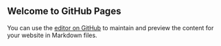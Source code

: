 ## Welcome to GitHub Pages

You can use the [editor on GitHub](https://github.com/alphalinkoff/alphalink/edit/gh-pages/README.md) to maintain and preview the content for your website in Markdown files.

